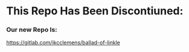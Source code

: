 # This Repo Has Been Discontiuned:
### Our new Repo Is:
<a href="https://gitlab.com/jkcclemens/ballad-of-linkle">https://gitlab.com/jkcclemens/ballad-of-linkle</a>
